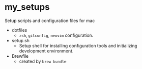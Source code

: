 # my_setups
Setup scripts and configuration files for mac

* dotfiles
  * `zsh`, `gitconfig`, `neovim` configuration.
* setup.sh
  * Setup shell for installing configuration tools and initializing development environment.
* Brewfile
  * created by `brew bundle`


